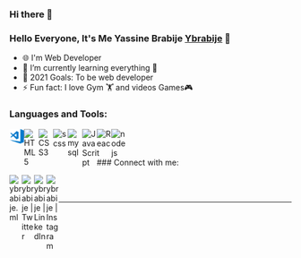 ### Hi there 👋

### Hello Everyone, It's Me Yassine Brabije  [Ybrabije][website] 👋

- 🌐 I'm Web Developer
- 🌱 I’m currently learning everything 💪
- 🥅 2021 Goals: To be web developer
- ⚡ Fun fact: I love Gym 🏋 and videos Games🎮
### Languages and Tools:
<img align="left" alt="Visual Studio Code" width="26px" src="https://raw.githubusercontent.com/github/explore/80688e429a7d4ef2fca1e82350fe8e3517d3494d/topics/visual-studio-code/visual-studio-code.png" />
<img align="left" alt="HTML5" width="26px" src="https://image.flaticon.com/icons/png/128/174/174854.png" /> 
<img align="left" alt="CSS3" width="26px" src="https://image.flaticon.com/icons/png/128/732/732190.png" /> 
<img align="left" alt="scss" width="26px" src="https://image.flaticon.com/icons/png/128/919/919831.png" /> 
<img align="left" alt="mysql" width="26px" src="https://image.flaticon.com/icons/png/128/919/919828.png" /> 
<img align="left" alt="JavaScript" width="26px" src="https://www.flaticon.com/svg/vstatic/svg/919/919828.svg?token=exp=1616871033~hmac=ca1e7d1a703c546b8272bad7b5984a53"/> 
<img align="left" alt="React" width="26px" src="https://image.flaticon.com/icons/png/128/1260/1260667.png" /> 
<img align="left" alt="nodejs" width="26px" src="https://image.flaticon.com/icons/png/128/919/919825.png" /> 

 <br />
 <br />
 <br />
### Connect with me:

[<img align="left" alt="ybrabije.ml" width="22px" src="https://www.flaticon.com/svg/vstatic/svg/744/744480.svg?token=exp=1616869911~hmac=a865f270824593b1793cf70aa8668413" />][website]
[<img align="left" alt="ybrabije | Twitter" width="22px" src="https://www.flaticon.com/svg/vstatic/svg/179/179342.svg?token=exp=1616870012~hmac=22feec2606f7aec30022d94e73c46b94" />][twitter]
[<img align="left" alt="ybrabije | LinkedIn" width="22px" src="https://www.flaticon.com/svg/vstatic/svg/179/179330.svg?token=exp=1616870044~hmac=dc21c7914d20d3d6e55b83a6597f65a9" />][linkedin]
[<img align="left" alt="ybrabije | Instagram" width="22px" src="https://www.flaticon.com/premium-icon/icons/svg/3955/3955024.svg" />][instagram]



<br />
<br />

--- 
[website]: https://ybrabije.ml
[twitter]: https://twitter.com/YBrabije
[instagram]: https://www.instagram.com/brabijey/
[linkedin]: https://www.linkedin.com/in/yassine-brabije-b5b5a31b5/





